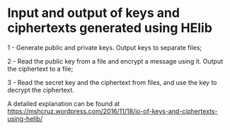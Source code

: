 # Input and output of keys and ciphertexts generated using HElib
1 - Generate public and private keys. Output keys to separate files;

2 - Read the public key from a file and encrypt a message using it. Output the ciphertext to a file;

3 - Read the secret key and the ciphertext from files, and use the key to decrypt the ciphertext.

A detailed explanation can be found at https://mshcruz.wordpress.com/2016/11/18/io-of-keys-and-ciphertexts-using-helib/
